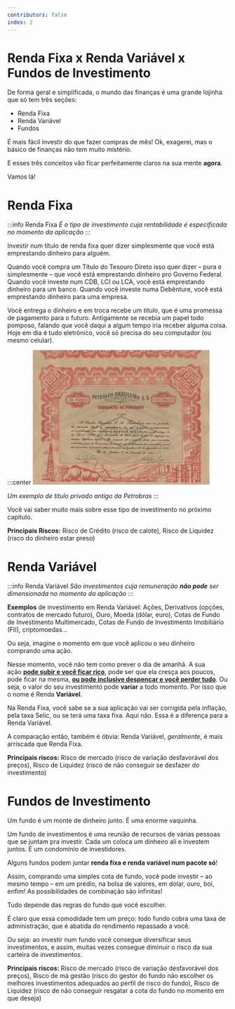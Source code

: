```yaml
---
contributors: false
index: 2
---
```


# Renda Fixa x Renda Variável x Fundos de Investimento

De forma geral e simplificada, o mundo das finanças é uma grande lojinha que só tem três seções:

- Renda Fixa
- Renda Variável
- Fundos

É mais fácil investir do que fazer compras de mês! Ok, exagerei, mas o básico de finanças não tem muito mistério.

E esses três conceitos vão ficar perfeitamente claros na sua mente **agora**.

Vamos lá!

# Renda Fixa
:::info Renda Fixa
*É o tipo de investimento cuja rentabilidade é especificada no momento da aplicação*
:::

Investir num título de renda fixa quer dizer simplesmente que você está emprestando dinheiro para alguém.

Quando você compra um Título do Tesouro Direto isso quer dizer – pura e simplesmente – que você está emprestando dinheiro pro Governo Federal. Quando você investe num CDB, LCI ou LCA, você está emprestando dinheiro para um banco. Quando você investe numa Debênture, você está emprestando dinheiro para uma empresa.

Você entrega o dinheiro e em troca recebe um *título*, que é uma promessa de pagamento para o futuro. Antigamente se recebia um papel todo pomposo, falando que você daqui a algum tempo iria receber alguma coisa. Hoje em dia é tudo eletrônico, você só precisa do seu computador (ou mesmo celular).

:::center
![Olha como a coisa era antigamente](./titulorf.jpg)

*Um exemplo de título privado antigo da Petrobras*
:::

Você vai saber muito mais sobre esse tipo de investimento no próximo capítulo.

**Principais Riscos:** Risco de Crédito (risco de calote), Risco de Liquidez (risco do dinheiro estar preso)

# Renda Variável
:::info Renda Variável
*São investimentos cuja remuneração **não pode** ser dimensionada no momento da aplicação*
:::

**Exemplos** de investimento em Renda Variável: Ações, Derivativos (opções, contratos de mercado futuro), Ouro, Moeda (dólar, euro), Cotas de Fundo de Investimento Multimercado, Cotas de Fundo de Investimento Imobiliário (FII), criptomoedas…

Ou seja, imagine o momento em que você aplicou o seu dinheiro comprando uma ação.

Nesse momento, você não tem como prever o dia de amanhã. A sua ação **[pode subir e você ficar rico](http://g1.globo.com/economia/negocios/noticia/2015/07/acoes-do-google-disparam-e-passam-de-us-700-pela-primeira-vez.html)**, pode ser que ela cresça aos poucos, pode ficar na mesma, **[ou pode inclusive despencar e você perder tudo](http://www.infomoney.com.br/ogxpetroleo/noticia/4398376/novo-mercado-nao-conheceu-ogx-entao-veja-tudo-que-voce)**. Ou seja, o valor do seu investimento pode **variar** a todo momento. Por isso que o nome é Renda **Variável**.

Na Renda Fixa, você sabe se a sua aplicação vai ser corrigida pela inflação, pela taxa Selic, ou se terá uma taxa fixa. Aqui não. Essa é a diferença para a Renda Variável.

A comparação então, também é óbvia: Renda Variável, *geralmente*, é mais arriscada que Renda Fixa.

**Principais riscos:** Risco de mercado (risco de variação desfavorável dos preços), Risco de Liquidez (risco de não conseguir se desfazer do investimento)

# Fundos de Investimento

Um fundo é um monte de dinheiro junto. É uma enorme vaquinha.

Um fundo de investimentos é uma reunião de recursos de várias pessoas que se juntam pra investir. Cada um coloca um dinheiro ali e investem juntos. É um condomínio de investidores.

Alguns fundos podem juntar **renda fixa e renda variável num pacote só**!

Assim, comprando uma simples cota de fundo, você pode investir – ao mesmo tempo – em um prédio, na bolsa de valores, em dólar, ouro, boi, enfim! As possibilidades de combinação são infinitas!

Tudo depende das regras do fundo que você escolher.

É claro que essa comodidade tem um preço: todo fundo cobra uma taxa de administração, que é abatida do rendimento repassado a você.

Ou seja: ao investir num fundo você consegue diversificar seus investimentos, e assim, muitas vezes consegue diminuir o risco da sua carteira de investimentos.

**Principais riscos:** Risco de mercado (risco de variação desfavorável dos preços), Risco de má gestão (risco do gestor do fundo não escolher os melhores investimentos adequados ao perfil de risco do fundo), Risco de Liquidez (risco de não conseguir resgatar a cota do fundo no momento em que deseja)